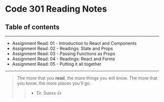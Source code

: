 # Code 301 Reading Notes

## Table of contents
---
* Assignment Read: 01 - Introduction to React and Components
* Assignment Read: 02 - Readings: State and Props
* Assignment Read: 03 - Passing Functions as Props
* Assignment Read: 04 - Readings: React and Forms
* Assignment Read: 05 - Putting it all together

__________________________________________________________________

> The more that you **read**, the more things you will know. The more that you know, the more places you'll go. 
>> - Dr. Suess :+1:
